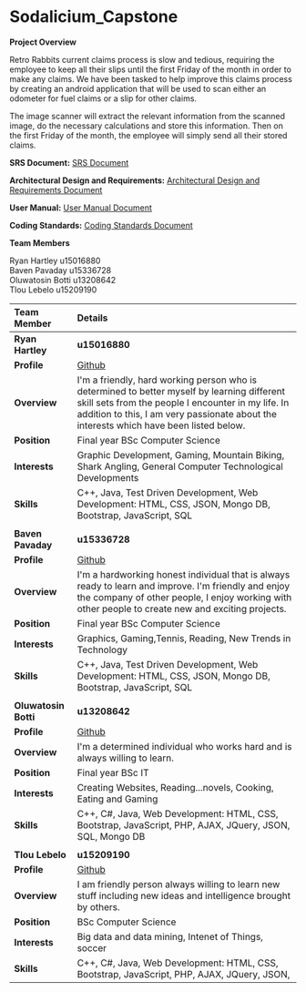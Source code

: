 # Sodalicium_Capstone

**Project Overview**

Retro Rabbits current claims process is slow and tedious, requiring the employee to keep all their slips until the first Friday of the month in order to make any claims. We have been tasked to help improve this claims process by creating an android application that will be used to scan either an odometer for fuel claims or a slip for other claims.

The image scanner will extract the relevant information from the scanned image, do the necessary calculations and store this information. Then on the first Friday of the month, the employee will simply send all their stored claims.

**SRS Document:**
<a href="https://github.com/cos301-2019-se/Reformed-Rabbit-Requisitions-Routine/blob/master/Documentation/Demo%201.pdf" target="_blank">SRS Document</a>

**Architectural Design and Requirements:**
<a href="https://github.com/cos301-2019-se/Reformed-Rabbit-Requisitions-Routine/blob/master/Documentation/Demo%202.pdf" target="_blank">Architectural Design and Requirements Document</a>

**User Manual:**
<a href="Documentation/User_Manual.pdf" target="_blank">User Manual Document</a>

**Coding Standards:**
<a href="Documentation/Coding_Standards.pdf" target="_blank">Coding Standards Document</a>


**Team Members**

Ryan Hartley u15016880 <br>
Baven Pavaday u15336728 <br>
Oluwatosin Botti u13208642 <br>
Tlou Lebelo u15209190 <br>

|Team Member | Details | 
| :---         | :---         |  
|**Ryan Hartley**|    **u15016880**   |
|**Profile** |<a href="https://github.com/RyanH08" target="_blank">Github</a>|
|**Overview**|I&#39;m a friendly, hard working person who is determined to better myself by learning different skill sets from the people I encounter in my life. In addition to this, I am very passionate about the interests which have been listed below.   |
|**Position** |Final year BSc Computer Science|
|**Interests** |Graphic Development, Gaming, Mountain Biking, Shark Angling, General Computer Technological Developments|
|**Skills**|C++, Java, Test Driven Development, Web Development: HTML, CSS, JSON, Mongo DB, Bootstrap, JavaScript, SQL|
|        |
|**Baven Pavaday**|**u15336728** |
|**Profile** |<a href="https://github.com/Baven253" target="_blank">Github</a>|
|**Overview**|I&#39;m a hardworking honest individual that is always ready to learn and improve. I&#39;m friendly and enjoy the company of other people, I enjoy working with other people to create new and exciting projects.  |
|**Position** |Final year BSc Computer Science|
|**Interests** |Graphics, Gaming,Tennis, Reading, New Trends in Technology|
|**Skills**|C++, Java, Test Driven Development, Web Development: HTML, CSS, JSON, Mongo DB, Bootstrap, JavaScript, SQL|
|       |
|**Oluwatosin Botti**|**u13208642** |
|**Profile** |<a href="https://github.com/olwabott" target="_blank">Github</a>|
|**Overview**|I&#39;m a determined individual who works hard and is always willing to learn. |
|**Position** |Final year BSc IT|
|**Interests** |Creating Websites, Reading...novels, Cooking, Eating and Gaming|
|**Skills**|C++, C#, Java, Web Development: HTML, CSS, Bootstrap, JavaScript, PHP, AJAX, JQuery, JSON, SQL, Mongo DB|
|       |
|**Tlou Lebelo**|**u15209190** |
|**Profile** |<a href="https://github.com/Kgatishi" target="_blank">Github</a>|
|**Overview**|I am friendly person always willing to learn new stuff including new ideas and intelligence brought by others. |
|**Position** |BSc Computer Science|
|**Interests** |Big data and data mining, Intenet of Things, soccer|
|**Skills**|C++, C#, Java, Web Development: HTML, CSS, Bootstrap, JavaScript, PHP, AJAX, JQuery, JSON,
